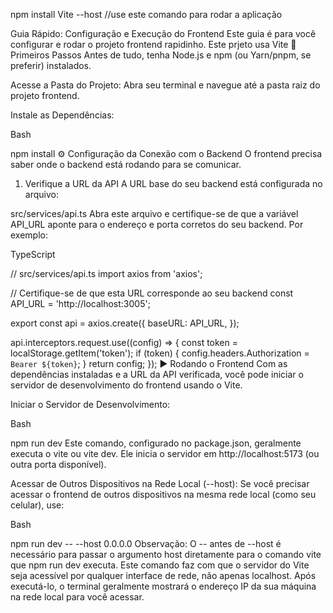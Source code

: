npm install
Vite --host  //use este comando para rodar a aplicação


Guia Rápido: Configuração e Execução do Frontend
Este guia é para você configurar e rodar o projeto frontend rapidinho.
Este prjeto usa Vite
🚀 Primeiros Passos
Antes de tudo, tenha Node.js e npm (ou Yarn/pnpm, se preferir) instalados.

Acesse a Pasta do Projeto:
Abra seu terminal e navegue até a pasta raiz do projeto frontend.

Instale as Dependências:

Bash

npm install
⚙️ Configuração da Conexão com o Backend
O frontend precisa saber onde o backend está rodando para se comunicar.

1. Verifique a URL da API
   A URL base do seu backend está configurada no arquivo:

src/services/api.ts
Abra este arquivo e certifique-se de que a variável API_URL aponte para o endereço e porta corretos do seu backend. Por exemplo:

TypeScript

// src/services/api.ts
import axios from 'axios';

// Certifique-se de que esta URL corresponde ao seu backend
const API_URL = 'http://localhost:3005';

export const api = axios.create({
baseURL: API_URL,
});

api.interceptors.request.use((config) => {
const token = localStorage.getItem('token');
if (token) {
config.headers.Authorization = `Bearer ${token}`;
}
return config;
});
▶️ Rodando o Frontend
Com as dependências instaladas e a URL da API verificada, você pode iniciar o servidor de desenvolvimento do frontend usando o Vite.

Iniciar o Servidor de Desenvolvimento:

Bash

npm run dev
Este comando, configurado no package.json, geralmente executa o vite ou vite dev. Ele inicia o servidor em http://localhost:5173 (ou outra porta disponível).

Acessar de Outros Dispositivos na Rede Local (--host):
Se você precisar acessar o frontend de outros dispositivos na mesma rede local (como seu celular), use:

Bash

npm run dev -- --host 0.0.0.0
Observação: O -- antes de --host é necessário para passar o argumento host diretamente para o comando vite que npm run dev executa.
Este comando faz com que o servidor do Vite seja acessível por qualquer interface de rede, não apenas localhost. Após executá-lo, o terminal geralmente mostrará o endereço IP da sua máquina na rede local para você acessar.